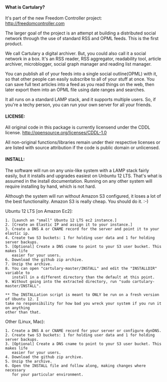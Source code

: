 #### What is Cartulary?
  It's part of the new Freedom Controller project:  http://freedomcontroller.com

  The larger goal of the project is an attempt at building a distributed social network
  through the use of standard RSS and OPML feeds.  This is the first product.

  We call Cartulary a digital archiver.  But, you could also call it a social network 
  in a box.  It's an RSS reader, RSS aggregator, readability tool, article archiver, 
  microblogger, social graph manager and reading list manager.

  You can publish all of your feeds into a single social outline(OPML) with it, so that
  other people can easily subscribe to all of your stuff at once.  You can save full
  text articles into a feed as you read things on the web, then later export them into
  an OPML file using date ranges and searches.

  It all runs on a standard LAMP stack, and it supports multiple users.  So, if you're
  a techy person, you can run your own server for all your friends.


#### LICENSE:
  All original code in this package is currently licensend under the CDDL license.
               http://opensource.org/licenses/CDDL-1.0
  
  All non-original functions/libraries remain under their respective licenses or
  are listed with source attribution if the code is public domain or unlicensed.


#### INSTALL:
  The software will run on any unix-like system with a LAMP stack fairly easily, but it 
  installs and upgrades easiest on Unbuntu 12 LTS.  That's what is assumed in the install
  documentation.  Running on any other system will require installing by hand, which is
  not hard.

  Although the system will run without Amazon S3 configured, it loses a lot of the best
  functionality.  Amazon S3 is really cheap.  You should do it. :-)

  Ubuntu 12 LTS [on Amazon Ec2]:

    1. [Launch an "small" Ubuntu 12 LTS ec2 instance.]
    2. [Create an Elastic IP and assign it to your instance.]
    3. Create a DNS A or CNAME record for the server and point it to your elastic ip.
    4. Create two S3 buckets: 1 for holding user data and 1 for holding server backups.
    5. [Optional] Create a DNS cname to point to your S3 user bucket. This makes life
       easier for your users.
    6. Download the github zip archive.
    7. Unzip the archive.
	8. You can open "cartulary-master/INSTALL" and edit the "INSTALLDIR" variable to
       install in a different directory than the default at this point.
    9. Without going into the extracted directory, run "sudo cartulary-master/INSTALL".

    ** The INSTALLation script is meant to ONLY be run on a fresh version of Ubuntu 12. I
    take no responsibility for how bad you wreck your system if you run it on anything 
    other than that.

  Other (Linux, Mac):

    1. Create a DNS A or CNAME record for your server or configure dynDNS.
    2. Create two S3 buckets: 1 for holding user data and 1 for holding server backups.
    3. [Optional] Create a DNS cname to point to your S3 user bucket. This makes life
       easier for your users.
    4. Download the github zip archive.
    5. Unzip the archive.
    6. Open the INSTALL file and follow along, making changes where necessary
       for your particular environment.
   
  
